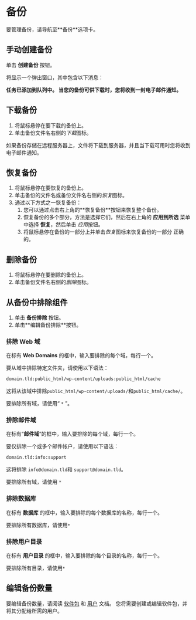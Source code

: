 # 备份

要管理备份，请导航至**备份<i class="fas fa-fw fa-file-archive"></i>**选项卡。

## 手动创建备份

单击 **<i class="fas fa-fw fa-plus-circle"></i> 创建备份** 按钮。

将显示一个弹出窗口，其中包含以下消息：

**任务已添加到队列中。 当您的备份可供下载时，您将收到一封电子邮件通知。**

## 下载备份

1. 将鼠标悬停在要下载的备份上。
2. 单击备份文件名右侧的<i class="fas fa-fw fa-file-download"><span class="visually-hidden">下载</span></i>图标。

如果备份存储在远程服务器上，文件将下载到服务器，并且当下载可用时您将收到电子邮件通知。

## 恢复备份

1. 将鼠标悬停在要恢复的备份上。
2. 单击备份的文件名或备份文件名右侧的<i class="fas fa-fw fa-undo"><span class="visually-hidden">恢复</span></i>图标。
3. 通过以下方式之一恢复备份：
    1. 您可以通过点击右上角的**<i class="fas fa-fw fa-undo"></i>恢复备份**按钮来恢复整个备份。
    2. 恢复备份的多个部分，方法是选择它们，然后在右上角的 **应用到所选** 菜单中选择 **恢复**，然后单击 <i class="fas fa-fw fa-arrow -right"><span class="visually-hidden">应用</span></i>按钮。
    3. 将鼠标悬停在备份的一部分上并单击<i class="fas fa-fw fa-undo"><span class="visually-hidden">恢复</span></i>图标来恢复备份的一部分 正确的。

## 删除备份

1. 将鼠标悬停在要删除的备份上。
2. 单击备份文件名右侧的<i class="fas fa-fw fa-trash"><span class="visually-hidden">删除</span></i>图标。

## 从备份中排除组件

1. 单击 **<i class="fas fa-fw fa-folder-minus"></i> 备份排除** 按钮。
2. 单击**<i class="fas fa-fw fa-pencil-alt"></i>编辑备份排除**按钮。

### 排除 Web 域

在标有 **Web Domains** 的框中，输入要排除的每个域，每行一个。

要从域中排除特定文件夹，请使用以下语法：

```bash
domain.tld:public_html/wp-content/uploads:public_html/cache
```

这将从该域中排除`public_html/wp-content/uploads/`和`public_html/cache/`。

要排除所有域，请使用“ ` * ` ”。

### 排除邮件域

在标有“**邮件域**”的框中，输入要排除的每个域，每行一个。

要仅排除一个或多个邮件帐户，请使用以下语法：

```bash
domain.tld:info:support
```

这将排除 `info@domain.tld`和 `support@domain.tld`。

要排除所有域，请使用  ` * `

### 排除数据库

在标有 **数据库** 的框中，输入要排除的每个数据库的名称，每行一个。

要排除所有数据库，请使用` * `

### 排除用户目录

在标有 **用户目录** 的框中，输入要排除的每个目录的名称，每行一个。

要排除所有目录，请使用` * `

## 编辑备份数量

要编辑备份数量，请阅读 [软件包](../user-guide/packages) 和 [用户](../user-guide/users) 文档。 您将需要创建或编辑软件包，并将其分配给所需的用户。
